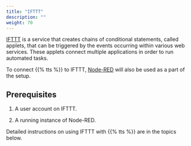 ```yaml
---
title: "IFTTT"
description: ""
weight: 70
---
```


[IFTTT](https://ifttt.com/) is a service that creates chains of conditional statements, called applets, that can be triggered by the events occurring within various web services. These applets connect multiple applications in order to run automated tasks.

<!--more-->

To connect {{% tts %}} to IFTTT, [Node-RED](https://nodered.org/) will also be used as a part of the setup.

## Prerequisites

1. A user account on IFTTT.

2. A running instance of Node-RED.

Detailed instructions on using IFTTT with {{% tts %}} are in the topics below.
